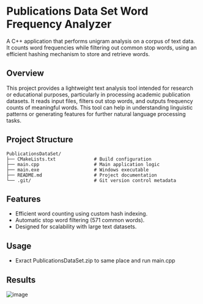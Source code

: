 # Publications Data Set Word Frequency Analyzer
A C++ application that performs unigram analysis on a corpus of text data. It counts word frequencies while filtering out common stop words, using an efficient hashing mechanism to store and retrieve words.

## Overview
This project provides a lightweight text analysis tool intended for research or educational purposes, particularly in processing academic publication datasets. It reads input files, filters out stop words, and outputs frequency counts of meaningful words. This tool can help in understanding linguistic patterns or generating features for further natural language processing tasks.

## Project Structure
```plaintext
PublicationsDataSet/
├── CMakeLists.txt              # Build configuration
├── main.cpp                    # Main application logic
├── main.exe                    # Windows executable
├── README.md                   # Project documentation
└── .git/                       # Git version control metadata
```

## Features
- Efficient word counting using custom hash indexing.
- Automatic stop word filtering (571 common words).
- Designed for scalability with large text datasets.

## Usage
- Exract PublicationsDataSet.zip to same place and run main.cpp

## Results
![image](https://github.com/user-attachments/assets/134bf333-bb61-46b0-9ffe-11497af9e377)
